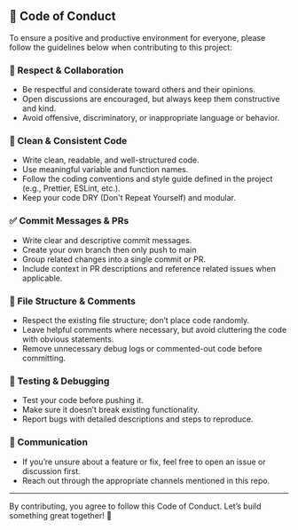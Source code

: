 ## 📜 Code of Conduct

To ensure a positive and productive environment for everyone, please follow the guidelines below when contributing to this project:

### 🤝 Respect & Collaboration
- Be respectful and considerate toward others and their opinions.
- Open discussions are encouraged, but always keep them constructive and kind.
- Avoid offensive, discriminatory, or inappropriate language or behavior.

### 🧼 Clean & Consistent Code
- Write clean, readable, and well-structured code.
- Use meaningful variable and function names.
- Follow the coding conventions and style guide defined in the project (e.g., Prettier, ESLint, etc.).
- Keep your code DRY (Don't Repeat Yourself) and modular.

### ✅ Commit Messages & PRs
- Write clear and descriptive commit messages.
- Create your own branch then only push to main
- Group related changes into a single commit or PR.
- Include context in PR descriptions and reference related issues when applicable.

### 📁 File Structure & Comments
- Respect the existing file structure; don’t place code randomly.
- Leave helpful comments where necessary, but avoid cluttering the code with obvious statements.
- Remove unnecessary debug logs or commented-out code before committing.

### 🧪 Testing & Debugging
- Test your code before pushing it.
- Make sure it doesn’t break existing functionality.
- Report bugs with detailed descriptions and steps to reproduce.

### 📩 Communication
- If you’re unsure about a feature or fix, feel free to open an issue or discussion first.
- Reach out through the appropriate channels mentioned in this repo.

---

By contributing, you agree to follow this Code of Conduct. Let’s build something great together! 🚀
